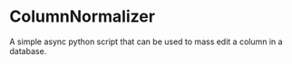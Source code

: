 # ColumnNormalizer
A simple async python script that can be used to mass edit a column in a database.
